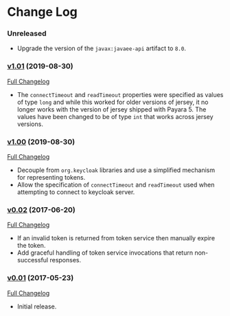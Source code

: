 # Change Log

### Unreleased

* Upgrade the version of the `javax:javaee-api` artifact to `8.0`.

### [v1.01](https://github.com/realityforge/keycloak-jaxrs-client-authfilter/tree/v1.01) (2019-08-30)
[Full Changelog](https://github.com/realityforge/keycloak-jaxrs-client-authfilter/compare/v1.00...v1.01)

* The `connectTimeout` and `readTimeout` properties were specified as values of type `long` and while this worked for older versions of jersey, it no longer works with the version of jersey shipped with Payara 5. The values have been changed to be of type `int` that works across jersey versions.

### [v1.00](https://github.com/realityforge/keycloak-jaxrs-client-authfilter/tree/v1.00) (2019-08-30)
[Full Changelog](https://github.com/realityforge/keycloak-jaxrs-client-authfilter/compare/v0.2...v1.00)

* Decouple from `org.keycloak` libraries and use a simplified mechanism for representing tokens.
* Allow the specification of `connectTimeout` and `readTimeout` used when attempting to connect to keycloak server.

### [v0.02](https://github.com/realityforge/keycloak-jaxrs-client-authfilter/tree/v0.02) (2017-06-20)
[Full Changelog](https://github.com/realityforge/keycloak-jaxrs-client-authfilter/compare/v0.01...v0.02)

* If an invalid token is returned from token service then manually expire the token.
* Add graceful handling of token service invocations that return non-successful responses.

### [v0.01](https://github.com/realityforge/keycloak-jaxrs-client-authfilter/tree/v0.01) (2017-05-23)
[Full Changelog](https://github.com/realityforge/keycloak-jaxrs-client-authfilter/compare/2f4de506384500d535a86ba282d7e082db59936b...v0.01)

* Initial release.

